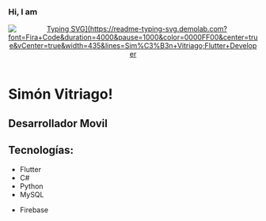 ### Hi, I am

<div align="center">
  <a href="https://git.io/typing-svg">
    <img src="[https://readme-typing-svg.demolab.com?font=Fira+Code&size=40&pause=1000&color=33B1E9&background=B8B8B800&center=true&multiline=true&width=500&height=100&lines=Emerson+Gonz%C3%A1lez+R.;Back-end+Developer" alt="Typing SVG](https://readme-typing-svg.demolab.com?font=Fira+Code&duration=4000&pause=1000&color=0000FF00&center=true&vCenter=true&width=435&lines=Sim%C3%B3n+Vitriago;Flutter+Developer" alt="Typing SVG)">
  </a>
</div>

</br>

# Simón Vitriago!
## Desarrollador Movil

## Tecnologías:
 * Flutter
 * C#
 * Python
 * MySQL
 + Firebase
